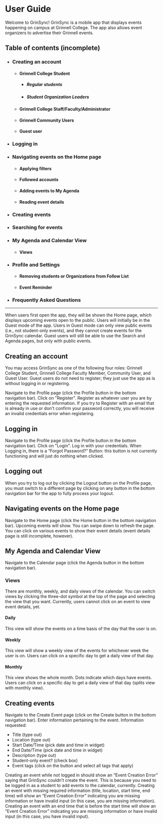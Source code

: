 # User Guide
Welcome to GrinSync! GrinSync is a mobile app that displays events happening on campus at Grinnell College. The app also allows event organizers to advertise their Grinnell events.

## Table of contents (incomplete)
- ### Creating an account
  - #### Grinnell College Student
    - ##### Regular students
    - ##### Student Organization Leaders
  - #### Grinnell College Staff/Faculty/Administrator
  - #### Grinnell Community Users
  - #### Guest user
- ### Logging in
- ### Navigating events on the Home page
  - #### Applying filters
  - #### Followed accounts
  - #### Adding events to My Agenda
  - #### Reading event details
- ### Creating events
- ### Searching for events
- ### My Agenda and Calendar View
  - #### Views
- ### Profile and Settings
  - #### Removing students or Organizations from Follow List
  - #### Event Reminder
- ### Frequently Asked Questions

---

When users first open the app, they will be shown the Home page, which displays upcoming events open to the public. Users will initially be in the Guest mode of the app. Users in Guest mode can only view public events (i.e., not student-only events), and they cannot create events for the GrinSync calendar. Guest users will still be able to use the Search and Agenda pages, but only with public events. 

## Creating an account
You may access GrinSync as one of the following four roles: Grinnell College Student, Grinnell College Faculty Member, Community User, and Guest User. Guest users do not need to register; they just use the app as is without logging in or registering. 

Navigate to the Profile page (click the Profile button in the bottom navigation bar). Click on "Register". Register as whatever user you are by entering the requested information. 
If you try to Register with an email that is already in use or don't confirm your password correctly, you will receive an invalid credentials error when registering.

## Logging in
Navigate to the Profile page (click the Profile button in the bottom navigation bar). Click on "Login". Log in with your credentials. 
When Logging in, there is a “Forgot Password?” Button: this button is not currently functioning and will just do nothing when clicked.

## Logging out
When you try to log out by clicking the Logout button on the Profile page, you must switch to a different page by clicking on any button in the bottom navigation bar for the app to fully process your logout. 

## Navigating events on the Home page
Navigate to the Home page (click the Home button in the bottom navigation bar). Upcoming events will show. You can swipe down to refresh the page. You can click on various events to show their event details (event details page is still incomplete, however).

## My Agenda and Calendar View
Navigate to the Calendar page (click the Agenda button in the bottom navigation bar). 
### Views
There are monthly, weekly, and daily views of the calendar. You can switch views by clicking the three-dot symbol at the top of the page and selecting the view that you want. Currently, users cannot click on an event to view event details, yet. 
#### Daily 
This view will show the events on a time basis of the day that the user is on.
#### Weekly
This view will show a weekly view of the events for whichever week the user is on. Users can click on a specific day to get a daily view of that day.  
#### Monthly
This view shows the whole month. Dots indicate which days have events. Users can click on a specific day to get a daily view of that day (splits view with monthly view). 

## Creating events
Navigate to the Create Event page (click on the Create button in the bottom navigation bar). 
Enter information pertaining to the event. Information requested: 
- Title (type out)
- Location (type out)
- Start Date/Time (pick date and time in widget)
- End Date/Time (pick date and time in widget)
- Description (type out)
- Student-only event? (check box)
- Event tags (click on the button and select all tags that apply)

Creating an event while not logged in should show an “Event Creation Error” saying that GrinSync couldn’t create the event. This is because you need to be logged in as a student to add events to the calendar, currently.
Creating an event with missing required information (title, location, start time, end time) will show an “Event Creation Error” indicating you are missing information or have invalid input (in this case, you are missing information). 
Creating an event with an end time that is before the start time will show an “Event Creation Error” indicating you are missing information or have invalid input (in this case, you have invalid input). 
